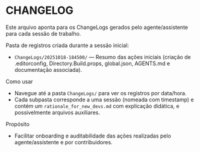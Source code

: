 # CHANGELOG

Este arquivo aponta para os ChangeLogs gerados pelo agente/assistente para cada sessão de trabalho.

Pasta de registros criada durante a sessão inicial:

- `ChangeLogs/20251018-184500/` — Resumo das ações iniciais (criação de .editorconfig, Directory.Build.props, global.json, AGENTS.md e documentação associada).

Como usar

- Navegue até a pasta `ChangeLogs/` para ver os registros por data/hora.
- Cada subpasta corresponde a uma sessão (nomeada com timestamp) e contém um `rationale_for_new_devs.md` com explicação didática, e possivelmente arquivos auxiliares.

Propósito

- Facilitar onboarding e auditabilidade das ações realizadas pelo agente/assistente e por contribuidores.
